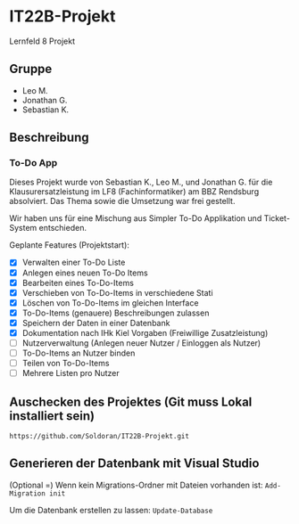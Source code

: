 # IT22B-Projekt
Lernfeld 8 Projekt

## Gruppe
* Leo M.
* Jonathan G.
* Sebastian K.

## Beschreibung
### To-Do App
Dieses Projekt wurde von Sebastian K., Leo M., und Jonathan G. für die Klausurersatzleistung im LF8 (Fachinformatiker) am BBZ Rendsburg absolviert.
Das Thema sowie die Umsetzung war frei gestellt.

Wir haben uns für eine Mischung aus Simpler To-Do Applikation und Ticket-System entschieden.

Geplante Features (Projektstart):
- [x] Verwalten einer To-Do Liste
- [x] Anlegen eines neuen To-Do Items
- [x] Bearbeiten eines To-Do-Items
- [x] Verschieben von To-Do-Items in verschiedene Stati
- [x] Löschen von To-Do-Items im gleichen Interface
- [x] To-Do-Items (genauere) Beschreibungen zulassen
- [x] Speichern der Daten in einer Datenbank
- [x] Dokumentation nach IHk Kiel Vorgaben (Freiwillige Zusatzleistung)
- [ ] Nutzerverwaltung (Anlegen neuer Nutzer / Einloggen als Nutzer)
- [ ] To-Do-Items an Nutzer binden
- [ ] Teilen von To-Do-Items
- [ ] Mehrere Listen pro Nutzer

## Auschecken des Projektes (Git muss Lokal installiert sein)
`https://github.com/Soldoran/IT22B-Projekt.git`

## Generieren der Datenbank mit Visual Studio
(Optional =) Wenn kein Migrations-Ordner mit Dateien vorhanden ist:
`Add-Migration init`

Um die Datenbank erstellen zu lassen:
`Update-Database`
